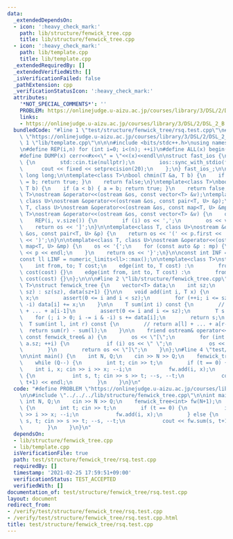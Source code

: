```yaml
---
data:
  _extendedDependsOn:
  - icon: ':heavy_check_mark:'
    path: lib/structure/fenwick_tree.cpp
    title: lib/structure/fenwick_tree.cpp
  - icon: ':heavy_check_mark:'
    path: lib/template.cpp
    title: lib/template.cpp
  _extendedRequiredBy: []
  _extendedVerifiedWith: []
  _isVerificationFailed: false
  _pathExtension: cpp
  _verificationStatusIcon: ':heavy_check_mark:'
  attributes:
    '*NOT_SPECIAL_COMMENTS*': ''
    PROBLEM: https://onlinejudge.u-aizu.ac.jp/courses/library/3/DSL/2/DSL_2_B
    links:
    - https://onlinejudge.u-aizu.ac.jp/courses/library/3/DSL/2/DSL_2_B
  bundledCode: "#line 1 \"test/structure/fenwick_tree/rsq.test.cpp\"\n#define PROBLEM\
    \ \"https://onlinejudge.u-aizu.ac.jp/courses/library/3/DSL/2/DSL_2_B\"\n\n#line\
    \ 1 \"lib/template.cpp\"\n\n\n#include <bits/stdc++.h>\nusing namespace std;\n\
    \n#define REP(i,n) for (int i=0; i<(n); ++i)\n#define ALL(x) begin(x),end(x)\n\
    #define DUMP(x) cerr<<#x<<\" = \"<<(x)<<endl\n\nstruct fast_ios {\n    fast_ios()\
    \ {\n        std::cin.tie(nullptr);\n        ios::sync_with_stdio(false);\n  \
    \      cout << fixed << setprecision(20);\n    };\n} fast_ios_;\n\nusing ll =\
    \ long long;\n\ntemplate<class T>\nbool chmin(T &a, T b) {\n    if (a > b) { a\
    \ = b; return true; }\n    return false;\n}\ntemplate<class T>\nbool chmax(T &a,\
    \ T b) {\n    if (a < b) { a = b; return true; }\n    return false;\n}\n\ntemplate<class\
    \ T>\nostream &operator<<(ostream &os, const vector<T> &v);\ntemplate<class T,\
    \ class U>\nostream &operator<<(ostream &os, const pair<T, U> &p);\ntemplate<class\
    \ T, class U>\nostream &operator<<(ostream &os, const map<T, U> &mp);\n\ntemplate<class\
    \ T>\nostream &operator<<(ostream &os, const vector<T> &v) {\n    os << '[';\n\
    \    REP(i, v.size()) {\n        if (i) os << ',';\n        os << v[i];\n    }\n\
    \    return os << ']';\n}\n\ntemplate<class T, class U>\nostream &operator<<(ostream\
    \ &os, const pair<T, U> &p) {\n    return os << '(' << p.first << ' ' << p.second\
    \ << ')';\n}\n\ntemplate<class T, class U>\nostream &operator<<(ostream &os, const\
    \ map<T, U> &mp) {\n    os << '{';\n    for (const auto &p : mp) {\n        os\
    \ << p << endl;\n    }\n    return os << '}';\n}\n\nconst int INF = numeric_limits<int>::max();\n\
    const ll LINF = numeric_limits<ll>::max();\n\ntemplate<class T>\nstruct edge {\n\
    \    int from, to; T cost;\n    edge(int to, T cost) :\n        from(-1), to(to),\
    \ cost(cost) {}\n    edge(int from, int to, T cost) :\n        from(from), to(to),\
    \ cost(cost) {}\n};\n\n\n#line 2 \"lib/structure/fenwick_tree.cpp\"\n\ntemplate<typename\
    \ T>\nstruct fenwick_tree {\n    vector<T> data;\n    int sz;\n    fenwick_tree(int\
    \ sz) : sz(sz), data(sz+1) {}\n\n    void add(int i, T x) {\n        // a[i] +=\
    \ x;\n        assert(0 <= i and i < sz);\n        for (++i; i <= sz; i += i &\
    \ -i) data[i] += x;\n    }\n\n    T sum(int i) const {\n        // return a[0]\
    \ + ... + a[i-1]\n        assert(0 <= i and i <= sz);\n        T s = 0;\n    \
    \    for (; i > 0; i -= i & -i) s += data[i];\n        return s;\n    }\n\n  \
    \  T sum(int l, int r) const {\n        // return a[l] + ... + a[r-1]\n      \
    \  return sum(r) - sum(l);\n    }\n\n    friend ostream& operator<<(ostream& os,\
    \ const fenwick_tree& a) {\n        os << \"[\";\n        for (int i = 0; i <\
    \ a.sz; ++i) {\n            if (i) os << \" \";\n            os << a.sum(i, i+1);\n\
    \        }\n        return os << \"]\";\n    }\n};\n#line 4 \"test/structure/fenwick_tree/rsq.test.cpp\"\
    \n\nint main() {\n    int N, Q;\n    cin >> N >> Q;\n    fenwick_tree<int> fw(N+1);\n\
    \    while (Q--) {\n        int t; cin >> t;\n        if (t == 0) {\n        \
    \    int i, x; cin >> i >> x; --i;\n            fw.add(i, x);\n        } else\
    \ {\n            int s, t; cin >> s >> t; --s, --t;\n            cout << fw.sum(s,\
    \ t+1) << endl;\n        }\n    }\n}\n"
  code: "#define PROBLEM \"https://onlinejudge.u-aizu.ac.jp/courses/library/3/DSL/2/DSL_2_B\"\
    \n\n#include \"../../../lib/structure/fenwick_tree.cpp\"\n\nint main() {\n   \
    \ int N, Q;\n    cin >> N >> Q;\n    fenwick_tree<int> fw(N+1);\n    while (Q--)\
    \ {\n        int t; cin >> t;\n        if (t == 0) {\n            int i, x; cin\
    \ >> i >> x; --i;\n            fw.add(i, x);\n        } else {\n            int\
    \ s, t; cin >> s >> t; --s, --t;\n            cout << fw.sum(s, t+1) << endl;\n\
    \        }\n    }\n}\n"
  dependsOn:
  - lib/structure/fenwick_tree.cpp
  - lib/template.cpp
  isVerificationFile: true
  path: test/structure/fenwick_tree/rsq.test.cpp
  requiredBy: []
  timestamp: '2021-02-25 17:59:51+09:00'
  verificationStatus: TEST_ACCEPTED
  verifiedWith: []
documentation_of: test/structure/fenwick_tree/rsq.test.cpp
layout: document
redirect_from:
- /verify/test/structure/fenwick_tree/rsq.test.cpp
- /verify/test/structure/fenwick_tree/rsq.test.cpp.html
title: test/structure/fenwick_tree/rsq.test.cpp
---
```

